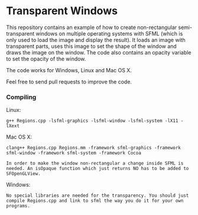 Transparent Windows
===================

This repository contains an example of how to create non-rectangular semi-transparent windows on multiple operating systems with SFML (which is only used to load the image and display the result).
It loads an image with transparent parts, uses this image to set the shape of the window and draws the image on the window. The code also contains an opacity variable to set the opacity of the window.

The code works for Windows, Linux and Mac OS X.

Feel free to send pull requests to improve the code.


### Compiling

Linux:

    g++ Regions.cpp -lsfml-graphics -lsfml-window -lsfml-system -lX11 -lXext


Mac OS X:

    clang++ Regions.cpp Regions.mm -framework sfml-graphics -framework sfml-window -framework sfml-system -framework Cocoa

    In order to make the window non-rectangular a change inside SFML is needed. An isOpaque function which just returns NO has to be added to SFOpenGLView.


Windows:

    No special libraries are needed for the transparency. You should just compile Regions.cpp and link to sfml the way you do it for your own programs.